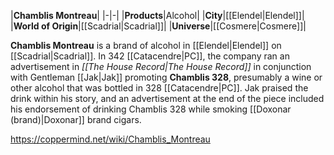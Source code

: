 |**Chamblis Montreau**|
|-|-|
|**Products**|Alcohol|
|**City**|[[Elendel\|Elendel]]|
|**World of Origin**|[[Scadrial\|Scadrial]]|
|**Universe**|[[Cosmere\|Cosmere]]|

**Chamblis Montreau** is a brand of alcohol in [[Elendel\|Elendel]] on [[Scadrial\|Scadrial]].
In 342 [[Catacendre\|PC]], the company ran an advertisement in *[[The House Record\|The House Record]]* in conjunction with Gentleman [[Jak\|Jak]] promoting **Chamblis 328**, presumably a wine or other alcohol that was bottled in 328 [[Catacendre\|PC]]. Jak praised the drink within his story, and an advertisement at the end of the piece included his endorsement of drinking Chamblis 328 while smoking [[Doxonar (brand)\|Doxonar]] brand cigars.



https://coppermind.net/wiki/Chamblis_Montreau